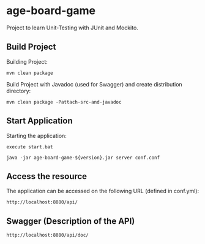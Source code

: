 # age-board-game

Project to learn Unit-Testing with JUnit and Mockito.


## Build Project

Building Project:

`mvn clean package`

Build Project with Javadoc (used for Swagger) and create distribution directory:

`mvn clean package -Pattach-src-and-javadoc`

## Start Application
Starting the application:

`execute start.bat`

`java -jar age-board-game-${version}.jar server conf.conf`

## Access the resource
The application can be accessed on the following URL (defined in conf.yml):

`http://localhost:8080/api/`

## Swagger (Description of the API)
`http://localhost:8080/api/doc/`